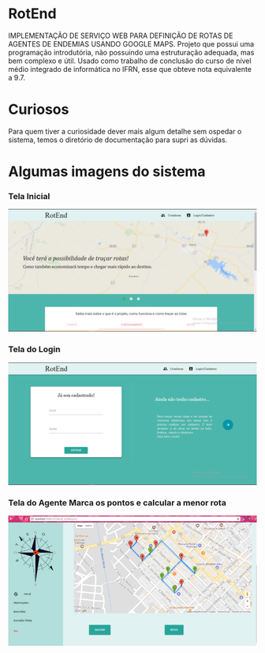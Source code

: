 # RotEnd

IMPLEMENTAÇÃO DE SERVIÇO WEB PARA DEFINIÇÃO DE ROTAS DE AGENTES DE ENDEMIAS USANDO GOOGLE MAPS.
Projeto que possui uma programação introdutória, não possuindo uma estruturação adequada, mas bem complexo e útil. Usado como trabalho de conclusão do curso de nível médio integrado de informática no IFRN, esse que obteve nota equivalente a 9.7.

# Curiosos

Para quem tiver a curiosidade dever mais algum detalhe sem ospedar o sistema, temos o diretório de documentação para supri as dúvidas.

# Algumas imagens do sistema 
  
  ### Tela Inicial 

   <img src="Documentos/Prints/Telas Iniciais/login.png">
   
  ### Tela do Login
  
  <img src="Documentos/Prints/Telas Iniciais/login2.png">
  
  ### Tela do Agente Marca os pontos e calcular a menor  rota
  
   <img src="Documentos/Prints/Agentes/rota.png">
  
  
  

